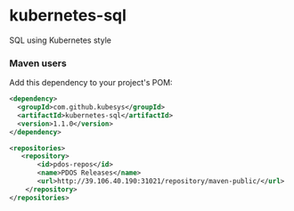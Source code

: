 # kubernetes-sql
SQL using Kubernetes style

### Maven users

Add this dependency to your project's POM:

```xml
<dependency>
  <groupId>com.github.kubesys</groupId>
  <artifactId>kubernetes-sql</artifactId>
  <version>1.1.0</version> 
</dependency>

<repositories>
   <repository>
       <id>pdos-repos</id>
       <name>PDOS Releases</name>
       <url>http://39.106.40.190:31021/repository/maven-public/</url>
    </repository>
</repositories>
```
